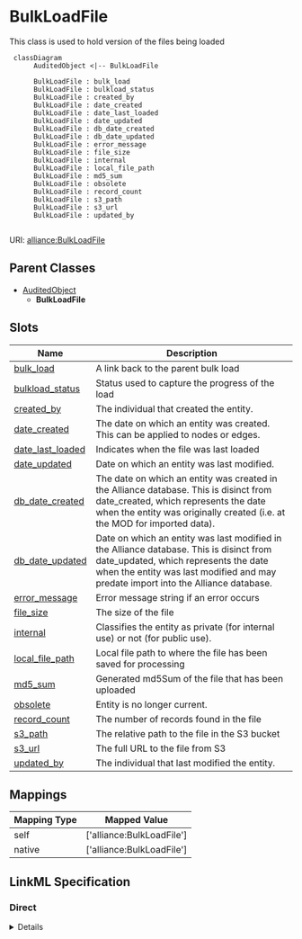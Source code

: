 # BulkLoadFile

This class is used to hold version of the files being loaded


```mermaid
 classDiagram
      AuditedObject <|-- BulkLoadFile
      
      BulkLoadFile : bulk_load
      BulkLoadFile : bulkload_status
      BulkLoadFile : created_by
      BulkLoadFile : date_created
      BulkLoadFile : date_last_loaded
      BulkLoadFile : date_updated
      BulkLoadFile : db_date_created
      BulkLoadFile : db_date_updated
      BulkLoadFile : error_message
      BulkLoadFile : file_size
      BulkLoadFile : internal
      BulkLoadFile : local_file_path
      BulkLoadFile : md5_sum
      BulkLoadFile : obsolete
      BulkLoadFile : record_count
      BulkLoadFile : s3_path
      BulkLoadFile : s3_url
      BulkLoadFile : updated_by
      

```



URI: [alliance:BulkLoadFile](http://alliancegenome.org/BulkLoadFile)


## Parent Classes

* [AuditedObject](AuditedObject.md)
    * **BulkLoadFile**




<!-- no inheritance hierarchy -->


## Slots

| Name | Description  |
| ---  | ---  |
| [bulk_load](bulk_load.md) | A link back to the parent bulk load |
| [bulkload_status](bulkload_status.md) | Status used to capture the progress of the load |
| [created_by](created_by.md) | The individual that created the entity. |
| [date_created](date_created.md) | The date on which an entity was created. This can be applied to nodes or edges. |
| [date_last_loaded](date_last_loaded.md) | Indicates when the file was last loaded |
| [date_updated](date_updated.md) | Date on which an entity was last modified. |
| [db_date_created](db_date_created.md) | The date on which an entity was created in the Alliance database.  This is disinct from date_created, which represents the date when the entity was originally created (i.e. at the MOD for imported data). |
| [db_date_updated](db_date_updated.md) | Date on which an entity was last modified in the Alliance database.  This is disinct from date_updated, which represents the date when the entity was last modified and may predate import into the Alliance database. |
| [error_message](error_message.md) | Error message string if an error occurs |
| [file_size](file_size.md) | The size of the file |
| [internal](internal.md) | Classifies the entity as private (for internal use) or not (for public use). |
| [local_file_path](local_file_path.md) | Local file path to where the file has been saved for processing |
| [md5_sum](md5_sum.md) | Generated md5Sum of the file that has been uploaded |
| [obsolete](obsolete.md) | Entity is no longer current. |
| [record_count](record_count.md) | The number of records found in the file |
| [s3_path](s3_path.md) | The relative path to the file in the S3 bucket |
| [s3_url](s3_url.md) | The full URL to the file from S3 |
| [updated_by](updated_by.md) | The individual that last modified the entity. |


## Mappings

| Mapping Type | Mapped Value |
| ---  | ---  |
| self | ['alliance:BulkLoadFile'] |
| native | ['alliance:BulkLoadFile'] |




## LinkML Specification

<!-- TODO: investigate https://stackoverflow.com/questions/37606292/how-to-create-tabbed-code-blocks-in-mkdocs-or-sphinx -->

### Direct

<details>
```yaml
name: BulkLoadFile
description: This class is used to hold version of the files being loaded
from_schema: https://github.com/alliance-genome/agr_curation_schema/src/schema/bulkload.yaml
is_a: AuditedObject
slots:
- bulkload_status
- md5_sum
- local_file_path
- file_size
- s3_path
- s3_url
- record_count
- error_message
- bulk_load
- date_last_loaded

```
</details>

### Induced

<details>
```yaml
name: BulkLoadFile
description: This class is used to hold version of the files being loaded
from_schema: https://github.com/alliance-genome/agr_curation_schema/src/schema/bulkload.yaml
is_a: AuditedObject
attributes:
  bulkload_status:
    name: bulkload_status
    description: Status used to capture the progress of the load
    from_schema: https://github.com/alliance-genome/agr_curation_schema/src/schema/bulkload.yaml
    alias: bulkload_status
    owner: BulkLoadFile
    domain_of:
    - BulkLoad
    - BulkLoadFile
    range: bulk_load_status_enum
  md5_sum:
    name: md5_sum
    description: Generated md5Sum of the file that has been uploaded
    from_schema: https://github.com/alliance-genome/agr_curation_schema/src/schema/bulkload.yaml
    alias: md5_sum
    owner: BulkLoadFile
    domain_of:
    - BulkLoadFile
    range: string
  local_file_path:
    name: local_file_path
    description: Local file path to where the file has been saved for processing
    from_schema: https://github.com/alliance-genome/agr_curation_schema/src/schema/bulkload.yaml
    alias: local_file_path
    owner: BulkLoadFile
    domain_of:
    - BulkLoadFile
    range: string
  file_size:
    name: file_size
    description: The size of the file
    from_schema: https://github.com/alliance-genome/agr_curation_schema/src/schema/bulkload.yaml
    alias: file_size
    owner: BulkLoadFile
    domain_of:
    - BulkLoadFile
    range: integer
  s3_path:
    name: s3_path
    description: The relative path to the file in the S3 bucket
    from_schema: https://github.com/alliance-genome/agr_curation_schema/src/schema/bulkload.yaml
    alias: s3_path
    owner: BulkLoadFile
    domain_of:
    - BulkLoadFile
    range: string
  s3_url:
    name: s3_url
    description: The full URL to the file from S3
    from_schema: https://github.com/alliance-genome/agr_curation_schema/src/schema/bulkload.yaml
    alias: s3_url
    owner: BulkLoadFile
    domain_of:
    - BulkLoadFile
    range: string
  record_count:
    name: record_count
    description: The number of records found in the file
    from_schema: https://github.com/alliance-genome/agr_curation_schema/src/schema/bulkload.yaml
    alias: record_count
    owner: BulkLoadFile
    domain_of:
    - BulkLoadFile
    range: integer
  error_message:
    name: error_message
    description: Error message string if an error occurs
    from_schema: https://github.com/alliance-genome/agr_curation_schema/src/schema/bulkload.yaml
    alias: error_message
    owner: BulkLoadFile
    domain_of:
    - CurationReport
    - BulkLoad
    - BulkLoadFile
    range: string
  bulk_load:
    name: bulk_load
    description: A link back to the parent bulk load
    from_schema: https://github.com/alliance-genome/agr_curation_schema/src/schema/bulkload.yaml
    alias: bulk_load
    owner: BulkLoadFile
    domain_of:
    - BulkLoadFile
    range: BulkLoad
  date_last_loaded:
    name: date_last_loaded
    description: Indicates when the file was last loaded
    from_schema: https://github.com/alliance-genome/agr_curation_schema/src/schema/bulkload.yaml
    domain: BulkLoadFile
    alias: date_last_loaded
    owner: BulkLoadFile
    domain_of:
    - BulkLoadFile
    range: datetime
  created_by:
    name: created_by
    description: The individual that created the entity.
    from_schema: https://github.com/alliance-genome/agr_curation_schema/core.yaml
    domain: AuditedObject
    multivalued: false
    alias: created_by
    owner: BulkLoadFile
    domain_of:
    - AuditedObject
    range: Person
  date_created:
    name: date_created
    description: The date on which an entity was created. This can be applied to nodes
      or edges.
    from_schema: https://github.com/alliance-genome/agr_curation_schema/core.yaml
    aliases:
    - creation_date
    exact_mappings:
    - dct:createdOn
    - WIKIDATA_PROPERTY:P577
    alias: date_created
    owner: BulkLoadFile
    domain_of:
    - AuditedObject
    - AuditedObjectDTO
    range: datetime
  updated_by:
    name: updated_by
    description: The individual that last modified the entity.
    from_schema: https://github.com/alliance-genome/agr_curation_schema/core.yaml
    domain: AuditedObject
    multivalued: false
    alias: updated_by
    owner: BulkLoadFile
    domain_of:
    - AuditedObject
    range: Person
  date_updated:
    name: date_updated
    description: Date on which an entity was last modified.
    from_schema: https://github.com/alliance-genome/agr_curation_schema/core.yaml
    aliases:
    - date_last_modified
    alias: date_updated
    owner: BulkLoadFile
    domain_of:
    - AuditedObject
    - AuditedObjectDTO
    range: datetime
  db_date_created:
    name: db_date_created
    description: The date on which an entity was created in the Alliance database.  This
      is disinct from date_created, which represents the date when the entity was
      originally created (i.e. at the MOD for imported data).
    from_schema: https://github.com/alliance-genome/agr_curation_schema/core.yaml
    alias: db_date_created
    owner: BulkLoadFile
    domain_of:
    - AuditedObject
    - AuditedObjectDTO
    range: datetime
  db_date_updated:
    name: db_date_updated
    description: Date on which an entity was last modified in the Alliance database.  This
      is disinct from date_updated, which represents the date when the entity was
      last modified and may predate import into the Alliance database.
    from_schema: https://github.com/alliance-genome/agr_curation_schema/core.yaml
    alias: db_date_updated
    owner: BulkLoadFile
    domain_of:
    - AuditedObject
    - AuditedObjectDTO
    range: datetime
  internal:
    name: internal
    description: Classifies the entity as private (for internal use) or not (for public
      use).
    notes:
    - Default value is true.
    from_schema: https://github.com/alliance-genome/agr_curation_schema/core.yaml
    alias: internal
    owner: BulkLoadFile
    domain_of:
    - AuditedObject
    - AuditedObjectDTO
    range: boolean
    required: true
  obsolete:
    name: obsolete
    description: Entity is no longer current.
    notes:
    - Obsolete entities are preserved in the database for posterity but should not
      be publicly displayed.
    from_schema: https://github.com/alliance-genome/agr_curation_schema/core.yaml
    alias: obsolete
    owner: BulkLoadFile
    domain_of:
    - AuditedObject
    - AuditedObjectDTO
    range: boolean

```
</details>